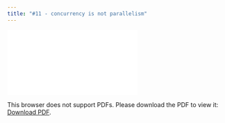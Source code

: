 ```yaml
---
title: "#11 - concurrency is not parallelism"
---
```


<object data="/episode11.pdf" type="application/pdf" width="700px" height="700px">
    <embed src="/episode11.pdf">
        <p>This browser does not support PDFs. Please download the PDF to view it: <a href="/episode11.pdf">Download PDF</a>.</p>
    </embed>
</object>
